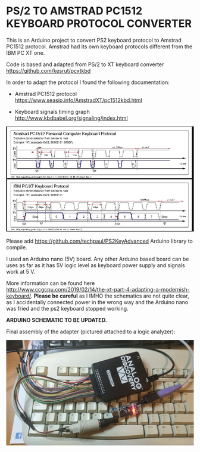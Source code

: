 # PS/2 TO AMSTRAD PC1512 KEYBOARD PROTOCOL CONVERTER

This is an Arduino project to convert PS2 keyboard protocol to Amstrad PC1512 protocol. Amstrad had its own keyboard protocols different from the IBM PC XT one. 

Code is based and adapted from PS/2 to XT keyboard converter  <https://github.com/kesrut/pcxtkbd>

In order to adapt the protocol I found the following documentation:

* Amstrad PC1512 protocol <https://www.seasip.info/AmstradXT/pc1512kbd.html>

* Keyboard signals timing graph <http://www.kbdbabel.org/signaling/index.html>

  

![keyboard-timing-diagrams](images/keyboard-timing-diagrams.jpg)



Please add https://github.com/techpaul/PS2KeyAdvanced Arduino library to compile.

I used an Arduino nano (5V) board. Any other Arduino based board can be uses as far as it has 5V logic level as keyboard power supply and signals work at 5 V.

More information can be found here http://www.ccgcpu.com/2019/02/14/the-xt-part-4-adapting-a-modernish-keyboard/.   **Please be careful** as I IMHO the schematics are not quite clear, as I accidentally connected power in the wrong way and the Arduino nano  was fried and  the ps2 keyboard stopped working.



**ARDUINO SCHEMATIC TO BE UPDATED.**



Final assembly of the adapter (pictured attached to a logic analyzer):

![converter](images/converter.jpg)